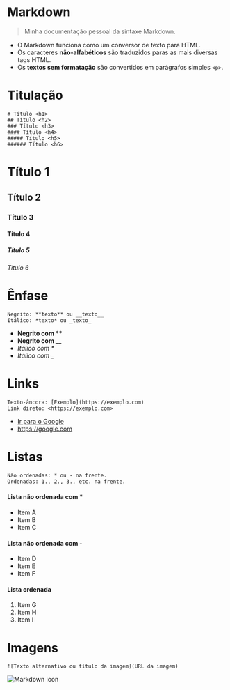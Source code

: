 # Markdown
> Minha documentação pessoal da sintaxe Markdown.
- O Markdown funciona como um conversor de texto para HTML.
- Os caracteres **não-alfabéticos** são traduzidos paras as mais diversas tags HTML.
- Os **textos sem formatação** são convertidos em parágrafos simples ```<p>```.

# Titulação
```
# Título <h1>
## Título <h2>
### Título <h3>
#### Título <h4>
##### Título <h5>
###### Título <h6>
```
# Título 1
## Título 2
### Título 3
#### Título 4
##### Título 5
###### Título 6
# Ênfase
```
Negrito: **texto** ou __texto__
Itálico: *texto* ou _texto_
```
- **Negrito com \*\***
- __Negrito com \_\___
- *Itálico com \**
- _Itálico com \__
# Links
```
Texto-âncora: [Exemplo](https://exemplo.com)
Link direto: <https://exemplo.com>
```
- [Ir para o Google](https://google.com)
- <https://google.com>
# Listas
```
Não ordenadas: * ou - na frente.
Ordenadas: 1., 2., 3., etc. na frente.
```
#### Lista não ordenada com *
* Item A
* Item B
* Item C
#### Lista não ordenada com -
- Item D
- Item E
- Item F
#### Lista ordenada
1. Item G
2. Item H
3. Item I
# Imagens
```
![Texto alternativo ou título da imagem](URL da imagem)
```
![Markdown icon](https://static.thenounproject.com/png/3388541-200.png)
